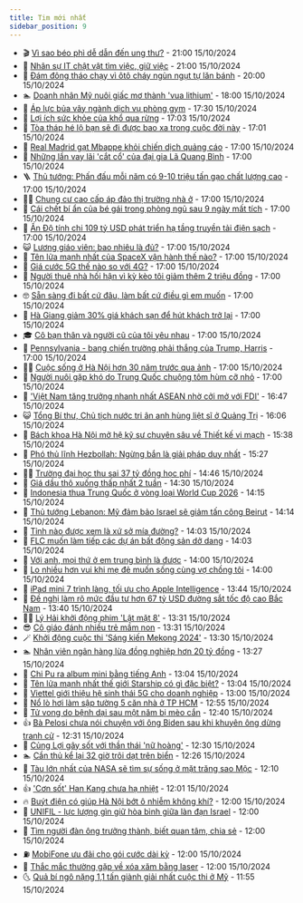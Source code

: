 ```yaml
---
title: Tim mới nhất
sidebar_position: 9
---
```


<!-- vnexpress-tin-moi-nhat:START -->
- 🎬 [Vì sao béo phì dễ dẫn đến ung thư?](https://vnexpress.net/vi-sao-beo-phi-de-dan-den-ung-thu-4803888.html) - 21:00 15/10/2024
- 🐎 [Nhân sự IT chật vật tìm việc, giữ việc](https://vnexpress.net/nhan-su-it-chat-vat-tim-viec-giu-viec-4804546.html) - 21:00 15/10/2024
- 🦍 [Đám đông tháo chạy vì ôtô cháy ngùn ngụt tự lăn bánh](https://vnexpress.net/dam-dong-thao-chay-vi-oto-chay-ngun-ngut-tu-lan-banh-4804428.html) - 20:00 15/10/2024
- 🏊 [Doanh nhân Mỹ nuôi giấc mơ thành &#39;vua lithium&#39;](https://vnexpress.net/doanh-nhan-my-nuoi-giac-mo-thanh-vua-lithium-4803780.html) - 18:00 15/10/2024
- 🎊 [Áp lực bủa vây ngành dịch vụ phòng gym](https://vnexpress.net/ap-luc-bua-vay-nganh-dich-vu-phong-gym-4803994.html) - 17:30 15/10/2024
- 🎃 [Lợi ích sức khỏe của khổ qua rừng](https://vnexpress.net/loi-ich-suc-khoe-cua-kho-qua-rung-4803902.html) - 17:03 15/10/2024
- 🧰 [Tòa tháp hé lộ bạn sẽ đi được bao xa trong cuộc đời này](https://vnexpress.net/toa-thap-he-lo-ban-se-di-duoc-bao-xa-trong-cuoc-doi-nay-4803971.html) - 17:01 15/10/2024
- 🔭 [Real Madrid gạt Mbappe khỏi chiến dịch quảng cáo](https://vnexpress.net/real-madrid-gat-mbappe-khoi-chien-dich-quang-cao-4804582.html) - 17:00 15/10/2024
- 🫶 [Những lần vay lãi &#39;cắt cổ&#39; của đại gia Lã Quang Bình](https://vnexpress.net/nhung-lan-vay-lai-cat-co-cua-dai-gia-la-quang-binh-4804576.html) - 17:00 15/10/2024
- 🪜 [Thủ tướng: Phấn đấu mỗi năm có 9-10 triệu tấn gạo chất lượng cao](https://vnexpress.net/thu-tuong-phan-dau-moi-nam-co-9-10-trieu-tan-gao-chat-luong-cao-4804570.html) - 17:00 15/10/2024
- 👨‍🏫 [Chung cư cao cấp áp đảo thị trường nhà ở](https://vnexpress.net/chung-cu-cao-cap-ap-dao-thi-truong-nha-o-4804548.html) - 17:00 15/10/2024
- 🎊 [Cái chết bí ẩn của bé gái trong phòng ngủ sau 9 ngày mất tích](https://vnexpress.net/cai-chet-bi-an-cua-be-gai-trong-phong-ngu-sau-9-ngay-mat-tich-4804544.html) - 17:00 15/10/2024
- 🎊 [Ấn Độ tính chi 109 tỷ USD phát triển hạ tầng truyền tải điện sạch](https://vnexpress.net/an-do-tinh-chi-109-ty-usd-phat-trien-ha-tang-truyen-tai-dien-sach-4804517.html) - 17:00 15/10/2024
- 😺 [Lương giáo viên: bao nhiêu là đủ?](https://vnexpress.net/luong-giao-vien-bao-nhieu-la-du-4804505.html) - 17:00 15/10/2024
- 🐘 [Tên lửa mạnh nhất của SpaceX vận hành thế nào?](https://vnexpress.net/ten-lua-manh-nhat-cua-spacex-van-hanh-the-nao-4804442.html) - 17:00 15/10/2024
- 🌁 [Giá cước 5G thế nào so với 4G?](https://vnexpress.net/gia-cuoc-5g-the-nao-so-voi-4g-4804360.html) - 17:00 15/10/2024
- 🐲 [Người thuê nhà hối hận vì kỳ kèo tôi giảm thêm 2 triệu đồng](https://vnexpress.net/nguoi-thue-nha-hoi-han-vi-ky-keo-toi-giam-them-2-trieu-dong-4804304.html) - 17:00 15/10/2024
- 🤓 [Sẵn sàng đi bất cứ đâu, làm bất cứ điều gì em muốn](https://vnexpress.net/san-sang-di-bat-cu-dau-lam-bat-cu-dieu-gi-em-muon-4804256.html) - 17:00 15/10/2024
- 💪 [Hà Giang giảm 30% giá khách sạn để hút khách trở lại](https://vnexpress.net/ha-giang-giam-30-gia-khach-san-de-hut-khach-tro-lai-4804233.html) - 17:00 15/10/2024
- 🎓 [Cô bạn thân và người cũ của tôi yêu nhau](https://vnexpress.net/co-ban-than-va-nguoi-cu-cua-toi-yeu-nhau-4804194.html) - 17:00 15/10/2024
- 🫣 [Pennsylvania - bang chiến trường phải thắng của Trump, Harris](https://vnexpress.net/pennsylvania-bang-chien-truong-phai-thang-cua-trump-harris-4804157.html) - 17:00 15/10/2024
- 🧑‍💻 [Cuộc sống ở Hà Nội hơn 30 năm trước qua ảnh](https://vnexpress.net/cuoc-song-o-ha-noi-hon-30-nam-truoc-qua-anh-4803987.html) - 17:00 15/10/2024
- 🐲 [Người nuôi gặp khó do Trung Quốc chuộng tôm hùm cỡ nhỏ](https://vnexpress.net/nguoi-nuoi-gap-kho-do-trung-quoc-chuong-tom-hum-co-nho-4803131.html) - 17:00 15/10/2024
- 🌝 [&#39;Việt Nam tăng trưởng nhanh nhất ASEAN nhờ cởi mở với FDI&#39;](https://vnexpress.net/viet-nam-tang-truong-nhanh-nhat-asean-nho-coi-mo-voi-fdi-4804575.html) - 16:47 15/10/2024
- 😺 [Tổng Bí thư, Chủ tịch nước tri ân anh hùng liệt sĩ ở Quảng Trị](https://vnexpress.net/tong-bi-thu-chu-tich-nuoc-tri-an-anh-hung-liet-si-o-quang-tri-4804573.html) - 16:06 15/10/2024
- 🐎 [Bách khoa Hà Nội mở hệ kỹ sư chuyên sâu về Thiết kế vi mạch](https://vnexpress.net/bach-khoa-ha-noi-mo-he-ky-su-chuyen-sau-ve-thiet-ke-vi-mach-4804350.html) - 15:38 15/10/2024
- 🎡 [Phó thủ lĩnh Hezbollah: Ngừng bắn là giải pháp duy nhất](https://vnexpress.net/pho-thu-linh-hezbollah-ngung-ban-la-giai-phap-duy-nhat-4804577.html) - 15:27 15/10/2024
- 👨‍🏫 [Trường đại học thu sai 37 tỷ đồng học phí](https://vnexpress.net/truong-dai-hoc-thu-sai-37-ty-dong-hoc-phi-4804438.html) - 14:46 15/10/2024
- 🦆 [Giá dầu thô xuống thấp nhất 2 tuần](https://vnexpress.net/gia-dau-tho-xuong-thap-nhat-2-tuan-4804563.html) - 14:30 15/10/2024
- 🚦 [Indonesia thua Trung Quốc ở vòng loại World Cup 2026](https://vnexpress.net/indonesia-thua-trung-quoc-o-vong-loai-world-cup-2026-4804574.html) - 14:15 15/10/2024
- 💫 [Thủ tướng Lebanon: Mỹ đảm bảo Israel sẽ giảm tấn công Beirut](https://vnexpress.net/thu-tuong-lebanon-my-dam-bao-israel-se-giam-tan-cong-beirut-4804561.html) - 14:14 15/10/2024
- 🎉 [Tỉnh nào được xem là xứ sở mía đường?](https://vnexpress.net/tinh-nao-duoc-xem-la-xu-so-mia-duong-4804545.html) - 14:03 15/10/2024
- 🌋 [FLC muốn làm tiếp các dự án bất động sản dở dang](https://vnexpress.net/flc-muon-lam-tiep-cac-du-an-bat-dong-san-do-dang-4804554.html) - 14:03 15/10/2024
- 🤖 [Với anh, mọi thứ ở em trung bình là được](https://vnexpress.net/voi-anh-moi-thu-o-em-trung-binh-la-duoc-4804257.html) - 14:00 15/10/2024
- 🦏 [Lo nhiều hơn vui khi mẹ đẻ muốn sống cùng vợ chồng tôi](https://vnexpress.net/lo-nhieu-hon-vui-khi-me-de-muon-song-cung-vo-chong-toi-4804204.html) - 14:00 15/10/2024
- 🦩 [iPad mini 7 trình làng, tối ưu cho Apple Intelligence](https://vnexpress.net/ipad-mini-7-trinh-lang-toi-uu-cho-apple-intelligence-4804567.html) - 13:44 15/10/2024
- 👺 [Đề nghị làm rõ mức đầu tư hơn 67 tỷ USD đường sắt tốc độ cao Bắc Nam](https://vnexpress.net/de-nghi-lam-ro-muc-dau-tu-hon-67-ty-usd-duong-sat-toc-do-cao-bac-nam-4804562.html) - 13:40 15/10/2024
- 🧑‍🏫 [Lý Hải khởi động phim &#39;Lật mặt 8&#39;](https://vnexpress.net/ly-hai-khoi-dong-phim-lat-mat-8-4804552.html) - 13:31 15/10/2024
- 😎 [Cô giáo đánh nhiều trẻ mầm non](https://vnexpress.net/co-giao-danh-nhieu-tre-mam-non-4804553.html) - 13:31 15/10/2024
- 🪄 [Khởi động cuộc thi &#39;Sáng kiến Mekong 2024&#39;](https://vnexpress.net/khoi-dong-cuoc-thi-sang-kien-mekong-2024-4804555.html) - 13:30 15/10/2024
- 🏊 [Nhân viên ngân hàng lừa đồng nghiệp hơn 20 tỷ đồng](https://vnexpress.net/nhan-vien-ngan-hang-lua-dong-nghiep-hon-20-ty-dong-4804566.html) - 13:27 15/10/2024
- 💃 [Chi Pu ra album mini bằng tiếng Anh](https://vnexpress.net/chi-pu-ra-album-mini-bang-tieng-anh-4804522.html) - 13:04 15/10/2024
- 🦆 [Tên lửa mạnh nhất thế giới Starship có gì đặc biệt?](https://vnexpress.net/ten-lua-manh-nhat-the-gioi-starship-co-gi-dac-biet-4804521.html) - 13:04 15/10/2024
- 🎊 [Viettel giới thiệu hệ sinh thái 5G cho doanh nghiệp](https://vnexpress.net/viettel-gioi-thieu-he-sinh-thai-5g-cho-doanh-nghiep-4804494.html) - 13:00 15/10/2024
- 👺 [Nổ lò hơi làm sập tường 5 căn nhà ở TP HCM](https://vnexpress.net/no-lo-hoi-lam-sap-tuong-5-can-nha-o-tp-hcm-4804560.html) - 12:55 15/10/2024
- 🎡 [Tử vong do bệnh dại sau một năm bị mèo cắn](https://vnexpress.net/tu-vong-do-benh-dai-sau-mot-nam-bi-meo-can-4804495.html) - 12:40 15/10/2024
- 👍 [Bà Pelosi chưa nói chuyện với ông Biden sau khi khuyên ông dừng tranh cử](https://vnexpress.net/ba-pelosi-chua-noi-chuyen-voi-ong-biden-sau-khi-khuyen-ong-dung-tranh-cu-4804462.html) - 12:31 15/10/2024
- 🐎 [Củng Lợi gây sốt với thần thái &#39;nữ hoàng&#39;](https://vnexpress.net/cung-loi-gay-sot-voi-than-thai-nu-hoang-4804493.html) - 12:30 15/10/2024
- 🏊 [Cần thủ kể lại 32 giờ trôi dạt trên biển](https://vnexpress.net/can-thu-ke-lai-32-gio-troi-dat-tren-bien-4804514.html) - 12:26 15/10/2024
- 🦩 [Tàu lớn nhất của NASA sẽ tìm sự sống ở mặt trăng sao Mộc](https://vnexpress.net/tau-lon-nhat-cua-nasa-se-tim-su-song-o-mat-trang-sao-moc-4804141.html) - 12:10 15/10/2024
- 👍 [&#39;Cơn sốt&#39; Han Kang chưa hạ nhiệt](https://vnexpress.net/con-sot-han-kang-chua-ha-nhiet-4804336.html) - 12:01 15/10/2024
- 🔥 [Buýt điện có giúp Hà Nội bớt ô nhiễm không khí?](https://vnexpress.net/buyt-dien-co-giup-ha-noi-bot-o-nhiem-khong-khi-4804450.html) - 12:00 15/10/2024
- 💄 [UNIFIL - lực lượng gìn giữ hòa bình giữa làn đạn Israel](https://vnexpress.net/unifil-luc-luong-gin-giu-hoa-binh-giua-lan-dan-israel-4804178.html) - 12:00 15/10/2024
- 🤡 [Tìm người đàn ông trưởng thành, biết quan tâm, chia sẻ](https://vnexpress.net/tim-nguoi-dan-ong-truong-thanh-biet-quan-tam-chia-se-4804166.html) - 12:00 15/10/2024
- ⛽️ [MobiFone ưu đãi cho gói cước dài kỳ](https://vnexpress.net/mobifone-uu-dai-cho-goi-cuoc-dai-ky-4804526.html) - 12:00 15/10/2024
- 🚀 [Thắc mắc thường gặp về xóa xăm bằng laser](https://vnexpress.net/thac-mac-thuong-gap-ve-xoa-xam-bang-laser-4804402.html) - 12:00 15/10/2024
- 🌜 [Quả bí ngô nặng 1,1 tấn giành giải nhất cuộc thi ở Mỹ](https://vnexpress.net/qua-bi-ngo-nang-1-1-tan-gianh-giai-nhat-cuoc-thi-o-my-4804391.html) - 11:55 15/10/2024<!-- vnexpress-tin-moi-nhat:END -->
